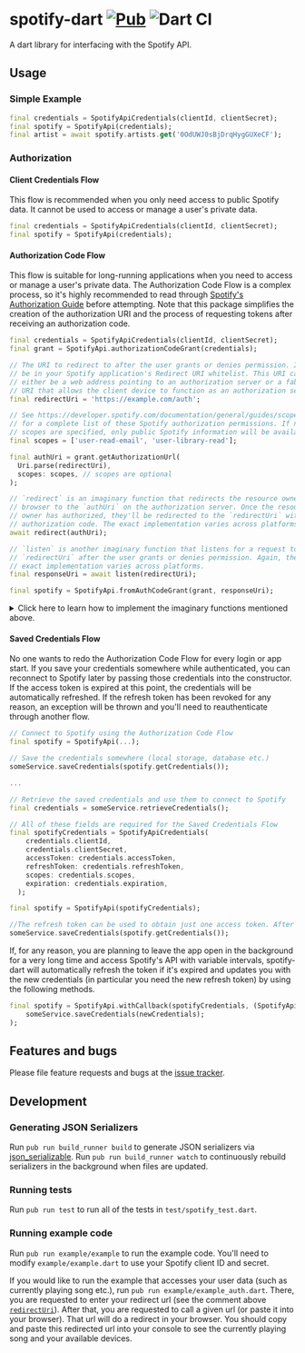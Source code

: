 # spotify-dart [![Pub](https://img.shields.io/pub/v/spotify.svg)](https://pub.dartlang.org/packages/spotify) ![Dart CI](https://github.com/rinukkusu/spotify-dart/workflows/Dart%20CI/badge.svg)

A dart library for interfacing with the Spotify API.

## Usage

### Simple Example

```dart
final credentials = SpotifyApiCredentials(clientId, clientSecret);
final spotify = SpotifyApi(credentials);
final artist = await spotify.artists.get('0OdUWJ0sBjDrqHygGUXeCF');
```

### Authorization
#### Client Credentials Flow
This flow is recommended when you only need access to public Spotify data. It cannot be used to access or manage a user's private data.

```dart
final credentials = SpotifyApiCredentials(clientId, clientSecret);
final spotify = SpotifyApi(credentials);
```

#### Authorization Code Flow
This flow is suitable for long-running applications when you need to access or manage a user's private data. The Authorization Code Flow is a complex process, so it's highly recommended to read through [Spotify's Authorization Guide][spotify_auth] before attempting. Note that this package simplifies the creation of the authorization URI and the process of requesting tokens after receiving an authorization code.

```dart
final credentials = SpotifyApiCredentials(clientId, clientSecret);
final grant = SpotifyApi.authorizationCodeGrant(credentials);

// The URI to redirect to after the user grants or denies permission. It must
// be in your Spotify application's Redirect URI whitelist. This URI can
// either be a web address pointing to an authorization server or a fabricated
// URI that allows the client device to function as an authorization server.
final redirectUri = 'https://example.com/auth';

// See https://developer.spotify.com/documentation/general/guides/scopes/
// for a complete list of these Spotify authorization permissions. If no
// scopes are specified, only public Spotify information will be available.
final scopes = ['user-read-email', 'user-library-read'];

final authUri = grant.getAuthorizationUrl(
  Uri.parse(redirectUri),
  scopes: scopes, // scopes are optional
);

// `redirect` is an imaginary function that redirects the resource owner's
// browser to the `authUri` on the authorization server. Once the resource
// owner has authorized, they'll be redirected to the `redirectUri` with an
// authorization code. The exact implementation varies across platforms.
await redirect(authUri);

// `listen` is another imaginary function that listens for a request to
// `redirectUri` after the user grants or denies permission. Again, the
// exact implementation varies across platforms.
final responseUri = await listen(redirectUri);

final spotify = SpotifyApi.fromAuthCodeGrant(grant, responseUri);
```

<details>
  <summary>Click here to learn how to implement the imaginary functions mentioned above.</summary>
  
  -----
  
  Unfortunately, there's not a universal example for implementing the imaginary functions, `redirect` and `listen`, because different options exist for each platform.
      
  For Flutter apps, there's two popular approaches:
  1. Launch a browser using [url_launcher][] and listen for a redirect using [uni_links][].
      ```dart
      if (await canLaunch(authUri)) {
        await launch(authUri);
      }

      ...
  
      final linksStream = getLinksStream().listen((String link) async {
        if (link.startsWith(redirectUri)) {
          responseUri = link;
        }
      });
      ```

  2. Launch a WebView inside the app and listen for a redirect using [webview_flutter][].
      ```dart
      WebView(
        javascriptMode: JavascriptMode.unrestricted,
        initialUrl: authUri,
        navigationDelegate: (navReq) {
          if (navReq.url.startsWith(redirectUri)) {
            responseUri = navReq.url;
            return NavigationDecision.prevent;
          }
          
          return NavigationDecision.navigate;
        },
        ...
      );
      ```
   
  For Dart apps, the best approach depends on the available options for accessing a browser. In general, you'll need to launch the authorization URI through the client's browser and listen for the redirect URI.
</details>

#### Saved Credentials Flow
No one wants to redo the Authorization Code Flow for every login or app start. If you save your credentials somewhere while authenticated, you can reconnect to Spotify later by passing those credentials into the constructor. If the access token is expired at this point, the credentials will be automatically refreshed. If the refresh token has been revoked for any reason, an exception will be thrown and you'll need to reauthenticate through another flow.

```dart
// Connect to Spotify using the Authorization Code Flow
final spotify = SpotifyApi(...);

// Save the credentials somewhere (local storage, database etc.)
someService.saveCredentials(spotify.getCredentials());

...

// Retrieve the saved credentials and use them to connect to Spotify
final credentials = someService.retrieveCredentials();

// All of these fields are required for the Saved Credentials Flow
final spotifyCredentials = SpotifyApiCredentials(
    credentials.clientId,
    credentials.clientSecret,
    accessToken: credentials.accessToken,
    refreshToken: credentials.refreshToken,
    scopes: credentials.scopes,
    expiration: credentials.expiration,
  );

final spotify = SpotifyApi(spotifyCredentials);

//The refresh token can be used to obtain just one access token. After token retrieval, a new refresh token is provided.
someService.saveCredentials(spotify.getCredentials());
```

If, for any reason, you are planning to leave the app open in the background for a very long time and access Spotify's API with variable intervals, spotify-dart will automatically refresh the token if it's expired and updates you with the new credentials (in particular you need the new refresh token) by using the following methods.

```dart
final spotify = SpotifyApi.withCallback(spotifyCredentials, (SpotifyApiCredentials newCredentials) async {
    someService.saveCredentials(newCredentials); 
); 
``` 

## Features and bugs

Please file feature requests and bugs at the [issue tracker][tracker].

## Development

### Generating JSON Serializers
Run `pub run build_runner build` to generate JSON serializers via [json_serializable][].
Run `pub run build_runner watch` to continuously rebuild serializers in the background when files are updated.

### Running tests
Run `pub run test` to run all of the tests in `test/spotify_test.dart`.

### Running example code
Run `pub run example/example` to run the example code. You'll need to modify `example/example.dart` to use your Spotify client ID and secret.

If you would like to run the example that accesses your user data (such as currently playing song etc.), run `pub run example/example_auth.dart`. There, you are requested to
enter your redirect url (see the comment above [`redirectUri`](#authorization-code-flow)). After that, you are requested to call a given url (or paste it into your browser). That url will do a redirect in your browser. You should copy and paste this redirected url into your console to see the currently playing song and your available devices.

[json_serializable]: https://pub.dartlang.org/packages/json_serializable
[spotify_auth]: https://developer.spotify.com/documentation/general/guides/authorization-guide/
[tracker]: https://github.com/rinukkusu/spotify-dart/issues
[uni_links]: https://pub.dev/packages/uni_links
[url_launcher]: https://pub.dev/packages/url_launcher
[webview_flutter]: https://pub.dev/packages/webview_flutter
